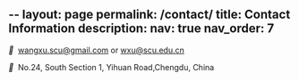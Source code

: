 --
layout: page
permalink: /contact/
title: <strong>Contact Information</strong>
description: 
nav: true
nav_order: 7
---


<i style="font-size:14px" class="fa">&#xf0e0;</i>&nbsp; wangxu.scu@gmail.com or wxu@scu.edu.cn<br>

<i style="font-size:14px" class="fa">&#xf041;</i>&nbsp; No.24, South Section 1, Yihuan Road,Chengdu, China